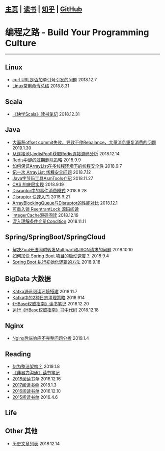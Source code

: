 [主页](http://vonzhou.com)  | [读书](https://github.com/vonzhou/readings)  | [知乎](https://www.zhihu.com/people/vonzhou) | [GitHub](https://github.com/vonzhou)
---
# 编程之路 - Build Your Programming Culture
---

## Linux

* [curl URL是否加单引号引发的问题]() 2018.12.7
* [Linux常用命令总结]()   2018.8.31


## Scala

* [《快学Scala》读书笔记]()  2018.12.31

## Java


* [大面积offset commit失败，导致不停Rebalance，大量消息重复消费的问题](https://github.com/vonzhou/learning-java/blob/master/src/framework/kafka/rebalancejitter/README.md) 2019.1.30
* [从连接池(JedisPool)获取Redis连接源码分析](https://github.com/vonzhou/learning-java/tree/master/src/framework/redis/jedispoolget) 2018.12.14
* [Redis中键的过期删除策略](https://github.com/vonzhou/learning-java/blob/master/src/framework/redis/redisexpire/) 2018.9.9
* [如何保证ArrayList在多线程环境下的线程安全性](https://github.com/vonzhou/learning-java/tree/master/src/collection/arraylistthreadsafe2) 2018.9.7
* [记一次 ArrayList 线程安全问题](https://github.com/vonzhou/learning-java/tree/master/src/collection/arraylistthreadsafe) 2018.7.12
* [Java字节码工具AsmTools介绍](https://github.com/vonzhou/learning-java/tree/master/src/framework/asmtools) 2018.11.27
* [CAS 的底层实现](https://github.com/vonzhou/learning-java/tree/master/src/concurrent/cas) 2018.9.19
* [Disruptor中的事件消费模式](https://github.com/vonzhou/learning-java/tree/master/src/framework/disruptor)  2018.9.28
* [Disruptor 快速入门](https://github.com/vonzhou/learning-java/blob/master/src/framework/disruptor/DisruptorHello.md)  2018.9.21
* [ArrayBlockingQueue与Disruptor的性能对比](https://github.com/vonzhou/learning-java/tree/master/src/framework/disruptor/threadpoolvsdisruptor)   2018.12.1
* [可重入锁 ReentrantLock 源码阅读](https://github.com/vonzhou/learning-java/blob/master/src/concurrent/ReentrantLock.md)  
* [IntegerCache源码阅读](https://github.com/vonzhou/learning-java/blob/master/src/lang/IntegerCache.md) 2018.12.19
* [深入理解条件变量Condition](https://github.com/vonzhou/learning-java/blob/master/src/concurrent/%E6%B7%B1%E5%85%A5%E7%90%86%E8%A7%A3%E6%9D%A1%E4%BB%B6%E5%8F%98%E9%87%8FCondition.md) 2018.11.11

## Spring/SpringBoot/SpringCloud

* [解决Zuul无法同时转发Multipart和JSON请求的问题]()  2018.10.10
* [如何加快 Spring Boot 项目的启动速度？]() 2018.9.4
* [Spring Boot 执行初始化逻辑的方法](https://github.com/vonzhou/spring-boot-examples/tree/master/spring-boot-init-method)  2018.9.18

## BigData 大数据

* [Kafka源码阅读环境搭建]()  2018.11.7
* [Kafka中的2种日志清理策略]() 2018.914
* [《HBase权威指南》读书笔记]() 2018.12.20
* [运行《HBase权威指南》书中代码]() 2018.12.18

## Nginx

* [Nginx后端响应不完整问题分析]()  2019.1.4

## Reading

* [何为整洁架构？](https://github.com/vonzhou/Blog/blob/master/Contents/Reading/cleanarch/clean-arch.md) 2019.1.8
* [《非暴力沟通》读书笔记]()
* [2018阅读书单](https://github.com/vonzhou/Blog/blob/master/Contents/Reading/2018-read-book.md)  2018.12.16
* [2017阅读书单](https://github.com/vonzhou/Blog/blob/master/Contents/Reading/2017-read-book.md) 2018.1.3
* [2016阅读书单](https://github.com/vonzhou/Blog/blob/master/Contents/Reading/2016-read-book.md) 2016.12.10
* [2015阅读书单](https://github.com/vonzhou/Blog/blob/master/Contents/Reading/2015%E9%98%85%E8%AF%BB%E4%B9%A6%E5%8D%95.md)  2016.4.6



## Life

## Other 其他

* [历史文章列表]()  2018.12.14








